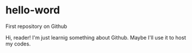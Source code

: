 # hello-word
First repository on Github

Hi, reader!
I'm just learnig something about Github. Maybe I'll use it to host my codes.
